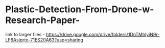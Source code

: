 # Plastic-Detection-From-Drone-w-Research-Paper-


link to larger files - https://drive.google.com/drive/folders/1DnTMhlyiN9r-LF6Asjprto-71ES20A63?usp=sharing
